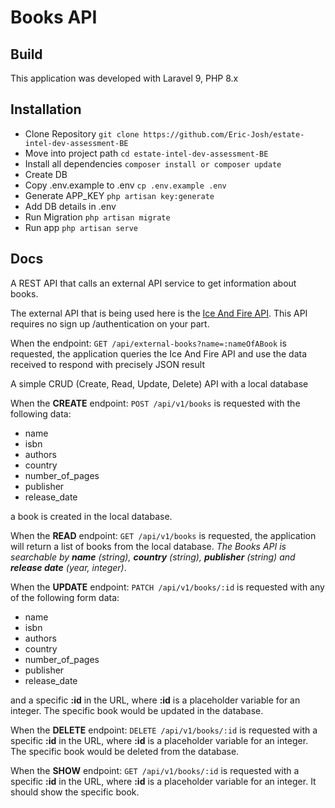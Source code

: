 # Books API

## Build
This application was developed with Laravel 9, PHP 8.x

## Installation
* Clone Repository `git clone https://github.com/Eric-Josh/estate-intel-dev-assessment-BE`
* Move into project path `cd estate-intel-dev-assessment-BE`
* Install all dependencies `composer install or composer update`
* Create DB
* Copy .env.example to .env `cp .env.example .env`
* Generate APP_KEY `php artisan key:generate`
* Add DB details in .env
* Run Migration `php artisan migrate`
* Run app `php artisan serve`

## Docs
A REST API that calls an external API service to get information about books.

The external API that is being used here is the [Ice And Fire API](https://anapioficeandfire.com/Documentation#books). This API requires no sign up /authentication on your part.

When the endpoint:
`GET /api/external-books?name=:nameOfABook`
is requested, the application queries the Ice And Fire API and use the data received to respond with precisely JSON result

A simple CRUD (Create, Read, Update, Delete) API with a local database

When the <strong>CREATE</strong> endpoint:
`POST /api/v1/books`
is requested with the following data:
* name
* isbn
* authors
* country
* number_of_pages
* publisher
* release_date

a book is created in the local database.

When the <strong>READ</strong> endpoint:
`GET /api/v1/books`
is requested, the application will return a list of books from the local database.
<em>The Books API is searchable by <strong>name</strong> (string), <strong>country</strong> (string), <strong>publisher</strong> (string) and
<strong>release date</strong> (year, integer)</em>.

When the <strong>UPDATE</strong> endpoint:
`PATCH /api/v1/books/:id`
is requested with any of the following form data:
* name
* isbn
* authors
* country
* number_of_pages
* publisher
* release_date

and a specific <strong>:id</strong> in the URL, where <strong>:id</strong> is a placeholder variable for an integer. The specific book would be updated in the database.

When the <strong>DELETE</strong> endpoint:
`DELETE /api/v1/books/:id`
is requested with a specific <strong>:id</strong> in the URL, where <strong>:id</strong> is a placeholder variable for an integer. The specific book would be deleted from the database.

When the <strong>SHOW</strong> endpoint:
`GET /api/v1/books/:id`
is requested with a specific <strong>:id</strong> in the URL, where <strong>:id</strong> is a placeholder variable for an integer. It should show the specific book.